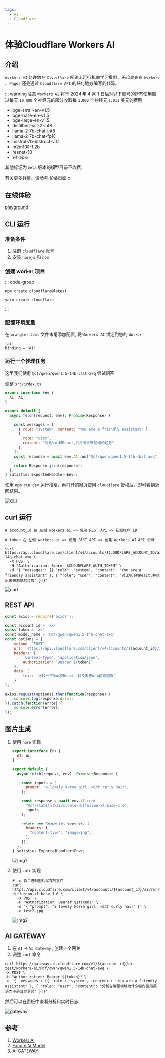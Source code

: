 ```yaml
---
tags:
  - AI
  - Cloudflare
---
```

# 体验Cloudflare Workers AI

## 介绍
`Workers AI` 允许您在 `Cloudflare` 网络上运行机器学习模型，无论是来自 `Workers` 、`Pages` 还是通过 `Cloudflare API` 的任何地方编写的代码。

::: warning 注意
`Workers AI` 将于 2024 年 4 月 1 日后对以下型号的所有使用超过每天 `10,000` 个神经元的部分收取每 `1,000` 个神经元 `0.011` 美元的费用

* bge-small-en-v1.5
* bge-base-en-v1.5
* bge-large-en-v1.5
* distilbert-sst-2-int8
* llama-2-7b-chat-int8
* llama-2-7b-chat-fp16
* mistral-7b-instruct-v0.1
* m2m100-1.2b
* resnet-50
* whisper

其他标记为 `beta` 版本的模型目前不收费。

有关更多详情，请参考 [价格页面](https://developers.cloudflare.com/workers-ai/platform/pricing)
:::

## 在线体验
[playground](https://playground.ai.cloudflare.com/)

## CLI 运行
### 准备条件
1. 注册 `cloudflare` 账号
1. 安装 `nodejs` 和 `npm`

### 创建 worker 项目

::: code-group
```shell [npm]
npm create cloudflare@latest
```
```shell [yarn]
yarn create cloudflare
```
:::

### 配置环境变量

在 `wrangler.toml` 文件末尾添加配置, 将 `Workers AI` 绑定到您的 `Worker`

```shell
[ai]
binding = "AI"
```

### 运行一个推理任务

这里我们使用 `@cf/qwen/qwen1.5-14b-chat-awq` 尝试问答

调整 `src/index.ts`

```js
export interface Env {
  AI: Ai;
}

export default {
  async fetch(request, env): Promise<Response> {

    const messages = [
      { role: "system", content: "You are a friendly assistant" },
      {
        role: "user",
        content: "对比Vue和React,并给出未来前端的趋势",
      },
    ];
    const response = await env.AI.run("@cf/qwen/qwen1.5-14b-chat-awq", { messages });

    return Response.json(response);
  },
} satisfies ExportedHandler<Env>;
```

使用 `npm run dev` 运行推理，再打开的网页使用 `cloudflare` 授权后，即可看到返回结果。

![CLI](/Images/AI/体验CloudflareWorkersAI/cli.jpg)

## curl 运行

```shell
# account_id 在 左侧 workers ai => 使用 REST API => 获取帐户 ID

# token 在 左侧 workers ai => 使用 REST API => 创建 Workers AI API 令牌

curl https://api.cloudflare.com/client/v4/accounts/$CLOUDFLARE_ACCOUNT_ID/ai/run/@cf/qwen/qwen1.5-14b-chat-awq \
  -X POST \
  -H "Authorization: Bearer $CLOUDFLARE_AUTH_TOKEN" \
  -d '{ "messages": [{ "role": "system", "content": "You are a friendly assistant" }, { "role": "user", "content": "对比Vue和React,并给出未来前端的趋势" }]}'
```

  ![curl](/Images/AI/体验CloudflareWorkersAI/curl.jpg "curl")

## REST API

```js
const axios = require('axios');

const account_id = 'xx'
const token = 'xx'
const model_name = '@cf/qwen/qwen1.5-14b-chat-awq'
const options = {
	method: 'POST',
	url: `https://api.cloudflare.com/client/v4/accounts/${account_id}/ai/run/${model_name}`,
	headers: {
		'Content-Type': 'application/json',
		Authorization: `Bearer ${token}`
	},
	data: {
		text: '比较一下Vue和React，以及未来web前端趋势'
	}
};

axios.request(options).then(function(response) {
	console.log(response.data);
}).catch(function(error) {
	console.error(error);
});
```

## 图片生成
1. 使用 `node` 实现

    ```js
    export interface Env {
      AI: Ai;
    }

    export default {
      async fetch(request, env): Promise<Response> {

        const inputs = {
          prompt: "a lovely korea girl, with curly hair",
        };

        const response = await env.AI.run(
          "@cf/stabilityai/stable-diffusion-xl-base-1.0",
          inputs
        );

        return new Response(response, {
          headers: {
            "content-type": "image/png",
          },
        });
      },
    } satisfies ExportedHandler<Env>;
    ```

    ![img1](/Images/AI/体验CloudflareWorkersAI/img1.jpg "img1")

1. 使用 `culr` 实现

    ```shell
    # -o 将二进制图片保存到文件
    curl https://api.cloudflare.com/client/v4/accounts/${account_id}/ai/run/@cf/stabilityai/stable-diffusion-xl-base-1.0 \
      -X POST \
      -H "Authorization: Bearer ${token}" \
      -d '{ "prompt": "a lovely korea girl, with curly hair" }' \
      -o test2.jpg
    ```

    ![img2](/Images/AI/体验CloudflareWorkersAI/img2.jpg "img2")

## AI GATEWAY
1. 在 `AI` => `AI Gateway` , 创建一个网关
1. 调整 `curl` 命令

```shell
curl https://gateway.ai.cloudflare.com/v1/${account_id}/ai-test/workers-ai/@cf/qwen/qwen1.5-14b-chat-awq \
-X POST \
-H "Authorization: Bearer ${token}" \
-d '{ "messages": [{ "role": "system", "content": "You are a friendly assistant" }, { "role": "user", "content": "分析在编程领域为什么偏向使用英语而不是其他语言" }]}'
```
然后可以在面板中查看分析和实时日志

![gateway](/Images/AI/体验CloudflareWorkersAI/gateway.jpg "gateway")



## 参考
1. [Workers AI](https://developers.cloudflare.com/workers-ai/)
1. [Excute Ai Model](https://developers.cloudflare.com/api/operations/workers-ai-post-run-model)
1. [AI GATEWAY](https://developers.cloudflare.com/ai-gateway/get-started/creating-gateway/)